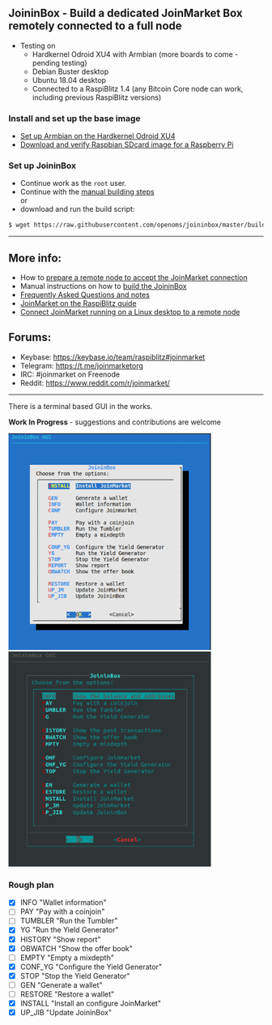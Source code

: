 ## JoininBox - Build a dedicated JoinMarket Box remotely connected to a full node

* Testing on
  * Hardkernel Odroid XU4 with Armbian (more boards to come - pending testing)
  * Debian Buster desktop
  * Ubuntu 18.04 desktop
  * Connected to a RaspiBlitz 1.4 (any Bitcoin Core node can work, including previous RaspiBlitz versions)

### Install and set up the base image
* [Set up Armbian on the Hardkernel Odroid XU4](https://github.com/openoms/joininbox/blob/master/FAQ.md#set-up-armbian-on-the-hardkernel-odroid-xu4)
* [Download and verify Raspbian SDcard image for a Raspberry Pi](https://github.com/openoms/joininbox/blob/master/FAQ.md#download-and-verify-raspbian-sdcard-image-for-a-raspberry-pi)

### Set up JoininBox
* Continue work as the `root` user.
* Continue with the [manual building steps](build_joininbox.md)  
or
* download and run the build script:  
```bash 
$ wget https://raw.githubusercontent.com/openoms/joininbox/master/build_joininbox.sh && sudo bash build_joininbox.sh --with-tor
```

---

## More info:

* How to [prepare a remote node to accept the JoinMarket connection](prepare_remote_node.md)
* Manual instructions on how to [build the JoininBox](build_joininbox.md)
* [Frequently Asked Questions and notes](FAQ.md)
* [JoinMarket on the RaspiBlitz guide](https://github.com/openoms/bitcoin-tutorials/blob/master/joinmarket/README.md)
* [Connect JoinMarket running on a Linux desktop to a remote node](https://github.com/openoms/bitcoin-tutorials/blob/master/joinmarket/joinmarket_desktop_to_blitz.md)

## Forums:

* Keybase: https://keybase.io/team/raspiblitz#joinmarket  
* Telegram: https://t.me/joinmarketorg  
* IRC: #joinmarket on Freenode  
* Reddit: https://www.reddit.com/r/joinmarket/  

--- 

There is a terminal based GUI in the works.

**Work In Progress** - suggestions and contributions are welcome

<p align="left">
  <img width="400" src="/images/mainmenu.png">
  <img width="400" src="/images/darkmenu.png">
</p>

### Rough plan

- [x] INFO "Wallet information" 
- [ ] PAY "Pay with a coinjoin" 
- [ ] TUMBLER "Run the Tumbler" 
- [x] YG "Run the Yield Generator" 
- [x] HISTORY "Show report" 
- [x] OBWATCH "Show the offer book" 
- [ ] EMPTY "Empty a mixdepth" 
- [x] CONF_YG "Configure the Yield Generator" 
- [x] STOP "Stop the Yield Generator" 
- [ ] GEN "Generate a wallet" 
- [ ] RESTORE "Restore a wallet" 
- [x] INSTALL "Install an configure JoinMarket" 
- [x] UP_JIB "Update JoininBox"
